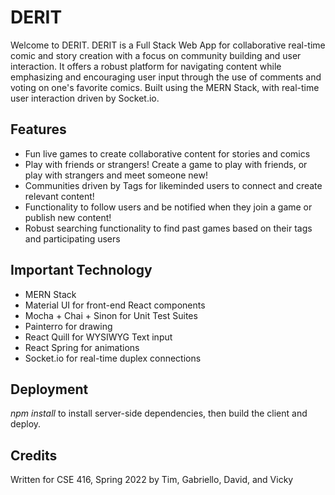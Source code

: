 # DERIT
Welcome to DERIT. DERIT is a Full Stack Web App for collaborative real-time comic and story creation with a focus on community building and user interaction. It offers a robust platform for navigating content while emphasizing and encouraging user input through the use of comments and voting on one's favorite comics. Built using the MERN Stack, with real-time user interaction driven by Socket.io.


## Features

 - Fun live games to create collaborative content for stories and comics
 - Play with friends or strangers! Create a game to play with friends, or play with strangers and meet someone new!
 - Communities driven by Tags for likeminded users to connect and create relevant content!
 - Functionality to follow users and be notified when they join a game or publish new content!
 - Robust searching functionality to find past games based on their tags and participating users
 
 ## Important Technology
 
 - MERN Stack
 - Material UI for front-end React components
 - Mocha + Chai + Sinon for Unit Test Suites
 - Painterro for drawing
 - React Quill for WYSIWYG Text input
 - React Spring for animations
 - Socket.io for real-time duplex connections

## Deployment 

*npm install* to install server-side dependencies, then build the client and deploy.

## Credits
Written for CSE 416, Spring 2022 by Tim, Gabriello, David, and Vicky

